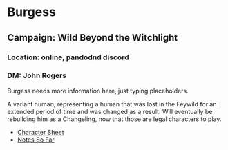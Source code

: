 # Burgess
## Campaign: Wild Beyond the Witchlight 
### Location: online, pandodnd discord
### DM: John Rogers

Burgess needs more information here, just typing placeholders.

A variant human, representing a human that was lost in the Feywild for an extended period of time 
and was changed as a result. Will eventually be rebuilding him as a Changeling, now that those are
legal characters to play.

* [Character Sheet](https://ddb.ac/characters/9641230/D1bmA5)
* [Notes So Far]()